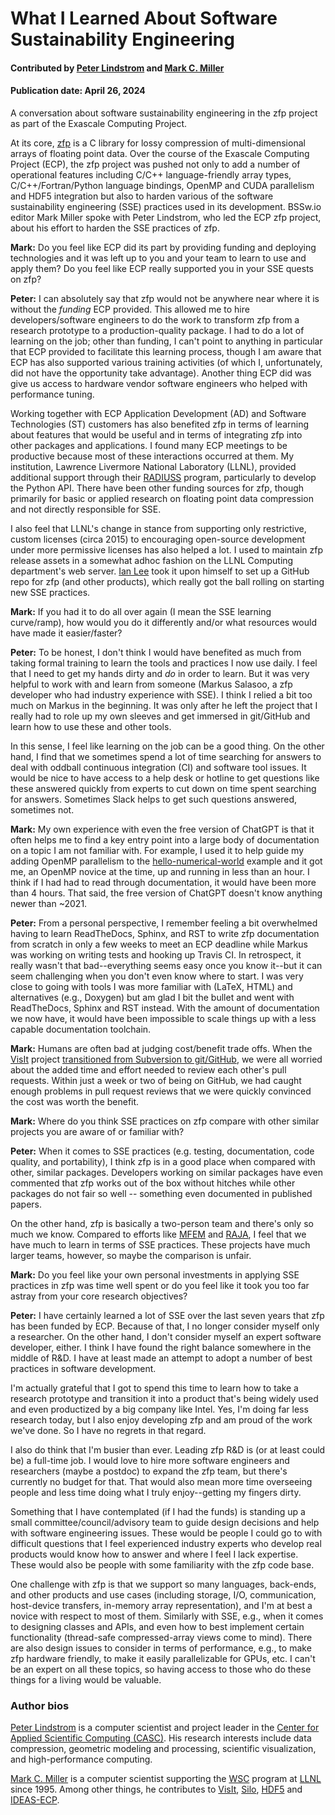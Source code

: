 # What I Learned About Software Sustainability Engineering

#### Contributed by [Peter Lindstrom](https://github.com/lindstro) and [Mark C. Miller](https://github.com/markcmiller86)

#### Publication date: April 26, 2024

<!-- begin deck -->
A conversation about software sustainability engineering in the zfp project as part of the Exascale Computing Project.
<!-- end deck -->

At its core, [zfp](https://computing.llnl.gov/projects/zfp) is a C library for lossy compression of multi-dimensional arrays of floating point data.
Over the course of the Exascale Computing Project (ECP), the zfp project was pushed not only to add a number of operational features including C/C++ language-friendly array types, C/C++/Fortran/Python language bindings, OpenMP and CUDA parallelism and HDF5 integration but also to harden various of the software sustainability engineering (SSE) practices used in its development.
BSSw.io editor Mark Miller spoke with Peter Lindstrom, who led the ECP zfp project, about his effort to harden the SSE practices of zfp.

**Mark:** Do you feel like ECP did its part by providing funding and deploying technologies and it was left up to you and your team to learn to use and apply them? Do you feel like ECP really supported you in your SSE quests on zfp?

**Peter:** I can absolutely say that zfp would not be anywhere near where it is without the *funding* ECP provided.
This allowed me to hire developers/software engineers to do the work to transform zfp from a research prototype to a production-quality package.
I had to do a lot of learning on the job; other than funding, I can't point to anything in particular that ECP provided to facilitate this learning process, though I am aware that ECP has also supported various training activities (of which I, unfortunately, did not have the opportunity take advantage).
Another thing ECP did was give us access to hardware vendor software engineers who helped with performance tuning.

Working together with ECP Application Development (AD) and Software Technologies (ST) customers has also benefited zfp in terms of learning about features that would be useful and in terms of integrating zfp into other packages and applications.
I found many ECP meetings to be productive because most of these interactions occurred at them.
My institution, Lawrence Livermore National Laboratory (LLNL), provided additional support through their [RADIUSS](https://computing.llnl.gov/projects/radiuss) program, particularly to develop the Python API.
There have been other funding sources for zfp, though primarily for basic or applied research on floating point data compression and not directly responsible for SSE.

I also feel that LLNL's change in stance from supporting only restrictive, custom licenses (circa 2015) to encouraging open-source development under more permissive licenses has also helped a lot.
I used to maintain zfp release assets in a somewhat adhoc fashion on the LLNL Computing department's web server.
[Ian Lee](https://github.com/IanLee1521) took it upon himself to set up a GitHub repo for zfp (and other products), which really got the ball rolling on starting new SSE practices.

**Mark:** If you had it to do all over again (I mean the SSE learning curve/ramp), how would you do it differently and/or what resources would have made it easier/faster?

**Peter:** To be honest, I don't think I would have benefited as much from taking formal training to learn the tools and practices I now use daily.
I feel that I need to get my hands dirty and *do* in order to learn.
But it was very helpful to work with and learn from someone (Markus Salasoo, a zfp developer who had industry experience with SSE).
I think I relied a bit too much on Markus in the beginning.
It was only after he left the project that I really had to role up my own sleeves and get immersed in git/GitHub and learn how to use these and other tools.

In this sense, I feel like learning on the job can be a good thing.
On the other hand, I find that we sometimes spend a lot of time searching for answers to deal with oddball continuous integration (CI) and software tool issues.
It would be nice to have access to a help desk or hotline to get questions like these answered quickly from experts to cut down on time spent searching for answers.
Sometimes Slack helps to get such questions answered, sometimes not.

**Mark:** My own experience with even the free version of ChatGPT is that it often helps me to find a key entry point into a large body of documentation on a topic I am not familiar with.
For example, I used it to help guide my adding OpenMP parallelism to the [hello-numerical-world](https://github.com/markcmiller86/hello-numerical-world/tree/main) example and it got me, an OpenMP novice at the time, up and running in less than an hour.
I think if I had had to read through documentation, it would have been more than 4 hours.
That said, the free version of ChatGPT doesn't know anything newer than ~2021.

**Peter:** From a personal perspective, I remember feeling a bit overwhelmed having to learn ReadTheDocs, Sphinx, and RST to write zfp documentation from scratch in only a few weeks to meet an ECP deadline while Markus was working on writing tests and hooking up Travis CI.
In retrospect, it really wasn't that bad--everything seems easy once you know it--but it can seem challenging when you don't even know where to start.
I was very close to going with tools I was more familiar with (LaTeX, HTML) and alternatives (e.g., Doxygen) but am glad I bit the bullet and went with ReadTheDocs, Sphinx and RST instead.
With the amount of documentation we now have, it would have been impossible to scale things up with a less capable documentation toolchain.

**Mark:** Humans are often bad at judging cost/benefit trade offs.
When the [VisIt](https://visit.llnl.gov) project [transitioned from Subversion to git/GitHub](https://bssw.io/blog_posts/continuous-technology-refreshment-an-introduction-using-recent-tech-refresh-experiences-on-visit), we were all worried about the added time and effort needed to review each other's pull requests.
Within just a week or two of being on GitHub, we had caught enough problems in pull request reviews that we were quickly convinced the cost was worth the benefit.

**Mark:** Where do you think SSE practices on zfp compare with other similar projects you are aware of or familiar with?

**Peter:** When it comes to SSE practices (e.g. testing, documentation, code quality, and portability), I think zfp is in a good place when compared with other, similar packages.
Developers working on similar packages have even commented that zfp works out of the box without hitches while other packages do not fair so well -- something even documented in published papers.

On the other hand, zfp is basically a two-person team and there's only so much we know.
Compared to efforts like [MFEM](https://mfem.org/) and [RAJA](https://computing.llnl.gov/projects/raja-managing-application-portability-next-generation-platforms), I feel that we have much to learn in terms of SSE practices.
These projects have much larger teams, however, so maybe the comparison is unfair.


**Mark:** Do you feel like your own personal investments in applying SSE practices in zfp was time well spent or do you feel like it took you too far astray from your core research objectives?

**Peter:** I have certainly learned a lot of SSE over the last seven years that zfp has been funded by ECP.
Because of that, I no longer consider myself only a researcher.
On the other hand, I don't consider myself an expert software developer, either.
I think I have found the right balance somewhere in the middle of R&D.
I have at least made an attempt to adopt a number of best practices in software development.

I'm actually grateful that I got to spend this time to learn how to take a research prototype and transition it into a product that's being widely used and even productized by a big company like Intel.
Yes, I'm doing far less research today, but I also enjoy developing zfp and am proud of the work we've done.
So I have no regrets in that regard.

I also do think that I'm busier than ever.
Leading zfp R&D is (or at least could be) a full-time job.
I would love to hire more software engineers and researchers (maybe a postdoc) to expand the zfp team, but there's currently no budget for that.
That would also mean more time overseeing people and less time doing what I truly enjoy--getting my fingers dirty.

Something that I have contemplated (if I had the funds) is standing up a small committee/council/advisory team to guide design decisions and help with software engineering issues.
These would be people I could go to with difficult questions that I feel experienced industry experts who develop real products would know how to answer and where I feel I lack expertise.
These would also be people with some familiarity with the zfp code base.

One challenge with zfp is that we support so many languages, back-ends, and other products and use cases (including storage, I/O, communication, host-device transfers, in-memory array representation), and I'm at best a novice with respect to most of them.
Similarly with SSE, e.g., when it comes to designing classes and APIs, and even how to best implement certain functionality (thread-safe compressed-array views come to mind).
There are also design issues to consider in terms of performance, e.g., to make zfp hardware friendly, to make it easily parallelizable for GPUs, etc.
I can't be an expert on all these topics, so having access to those who do these things for a living would be valuable.

### Author bios

[Peter Lindstrom](https://people.llnl.gov/lindstrom2) is a computer scientist and project leader in the [Center for Applied Scientific Computing (CASC)](https://computing.llnl.gov/casc).
His research interests include data compression, geometric modeling and processing, scientific visualization, and high-performance computing.

[Mark C. Miller](https://people.llnl.gov/miller86) is a computer scientist supporting the [WSC](https://wci.llnl.gov/about-us/weapon-simulation-and-computing) program at [LLNL](https://www.llnl.gov) since 1995.
Among other things, he contributes to [VisIt](https://wci.llnl.gov/simulation/computer-codes/visit), [Silo](https://wci.llnl.gov/simulation/computer-codes/silo), [HDF5](https://www.hdfgroup.org) and [IDEAS-ECP](https://ideas-productivity.org/activities/ideas-ecp/).

<!---
Publish: yes
Topics: documentation, software engineering, continuous integration testing
Track: experience
--->

